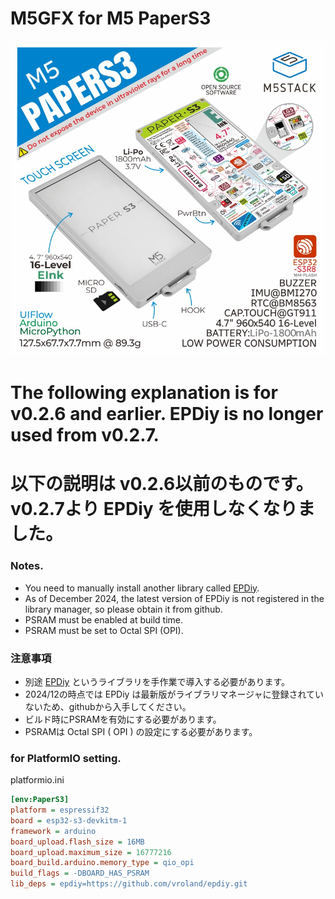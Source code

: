 # M5GFX for M5 PaperS3

<img src="./M5PaperS3.jpg">


# The following explanation is for v0.2.6 and earlier. EPDiy is no longer used from v0.2.7.

# 以下の説明は v0.2.6以前のものです。 v0.2.7より EPDiy を使用しなくなりました。

### Notes.
- You need to manually install another library called [EPDiy](https://github.com/vroland/epdiy/).
- As of December 2024, the latest version of EPDiy is not registered in the library manager, so please obtain it from github.
- PSRAM must be enabled at build time.
- PSRAM must be set to Octal SPI (OPI).

### 注意事項  
- 別途 [EPDiy](https://github.com/vroland/epdiy/) というライブラリを手作業で導入する必要があります。  
- 2024/12の時点では EPDiy は最新版がライブラリマネージャに登録されていないため、githubから入手してください。  
- ビルド時にPSRAMを有効にする必要があります。  
- PSRAMは Octal SPI ( OPI ) の設定にする必要があります。  


### for PlatformIO setting.

platformio.ini
```ini
[env:PaperS3]
platform = espressif32
board = esp32-s3-devkitm-1
framework = arduino
board_upload.flash_size = 16MB
board_upload.maximum_size = 16777216
board_build.arduino.memory_type = qio_opi
build_flags = -DBOARD_HAS_PSRAM
lib_deps = epdiy=https://github.com/vroland/epdiy.git
```
